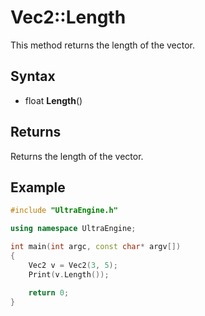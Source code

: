 # Vec2::Length

This method returns the length of the vector.

## Syntax

- float **Length**()

## Returns

Returns the length of the vector.

## Example

```c++
#include "UltraEngine.h"

using namespace UltraEngine;

int main(int argc, const char* argv[])
{
    Vec2 v = Vec2(3, 5);
    Print(v.Length());

    return 0;
}
```
